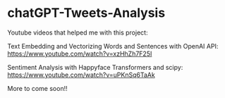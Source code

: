 # chatGPT-Tweets-Analysis

Youtube videos that helped me with this project:

Text Embedding and Vectorizing Words and Sentences with OpenAI API:
https://www.youtube.com/watch?v=xzHhZh7F25I

Sentiment Analysis with Happyface Transformers and scipy:
https://www.youtube.com/watch?v=uPKnSq6TaAk
    
    
More to come soon!!
